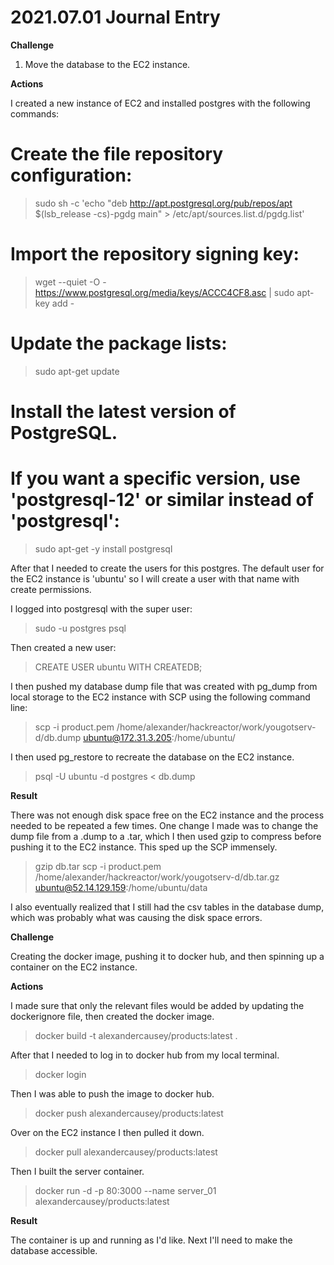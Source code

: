 # 2021.07.01 Journal Entry

**Challenge**

1. Move the database to the EC2 instance.


**Actions**

I created a new instance of EC2 and installed postgres with the following commands:

# Create the file repository configuration:
> sudo sh -c 'echo "deb http://apt.postgresql.org/pub/repos/apt $(lsb_release -cs)-pgdg main" > /etc/apt/sources.list.d/pgdg.list'

# Import the repository signing key:
> wget --quiet -O - https://www.postgresql.org/media/keys/ACCC4CF8.asc | sudo apt-key add -

# Update the package lists:
> sudo apt-get update

# Install the latest version of PostgreSQL.
# If you want a specific version, use 'postgresql-12' or similar instead of 'postgresql':
> sudo apt-get -y install postgresql

After that I needed to create the users for this postgres. The default user for the EC2 instance is 'ubuntu' so I will create a user with that name with create permissions.

I logged into postgresql with the super user:

> sudo -u postgres psql

Then created a new user:

> CREATE USER ubuntu WITH CREATEDB;

I then pushed my database dump file that was created with pg_dump from local storage to the EC2 instance with SCP using the following command line:


> scp -i product.pem /home/alexander/hackreactor/work/yougotserv-d/db.dump ubuntu@172.31.3.205:/home/ubuntu/


I then used pg_restore to recreate the database on the EC2 instance.

> psql -U ubuntu -d postgres < db.dump


**Result**

There was not enough disk space free on the EC2 instance and the process needed to be repeated a few times. One change I made was to change the dump file from a .dump to a .tar, which I then used gzip to compress before pushing it to the EC2 instance. This sped up the SCP immensely.

> gzip db.tar
> scp -i product.pem /home/alexander/hackreactor/work/yougotserv-d/db.tar.gz ubuntu@52.14.129.159:/home/ubuntu/data

I also eventually realized that I still had the csv tables in the database dump, which was probably what was causing the disk space errors.



**Challenge**

Creating the docker image, pushing it to docker hub, and then spinning up a container on the EC2 instance.

**Actions**

I made sure that only the relevant files would be added by updating the dockerignore file, then created the docker image.

> docker build -t alexandercausey/products:latest .

After that I needed to log in to docker hub from my local terminal.

> docker login

Then I was able to push the image to docker hub.

> docker push alexandercausey/products:latest

Over on the EC2 instance I then pulled it down.

> docker pull alexandercausey/products:latest

Then I built the server container.

> docker run -d -p 80:3000 --name server_01 alexandercausey/products:latest

**Result**

The container is up and running as I'd like. Next I'll need to make the database accessible.